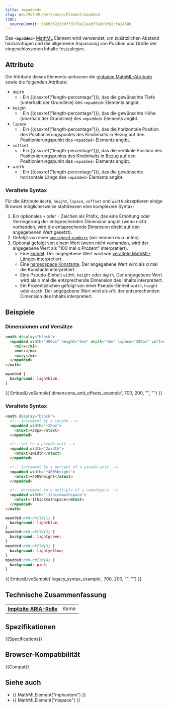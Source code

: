 ```yaml
---
title: <mpadded>
slug: Web/MathML/Reference/Element/mpadded
l10n:
  sourceCommit: 06bb5f22d50ff3579a12aebf7e8c9f02cfa2468b
---
```


Das **`<mpadded>`** [MathML](/de/docs/Web/MathML) Element wird verwendet, um zusätzlichen Abstand hinzuzufügen und die allgemeine Anpassung von Position und Größe der eingeschlossenen Inhalte festzulegen.

## Attribute

Die Attribute dieses Elements umfassen die [globalen MathML-Attribute](/de/docs/Web/MathML/Reference/Global_attributes) sowie die folgenden Attribute:

- `depth`
  - : Ein {{cssxref("length-percentage")}}, das die gewünschte Tiefe (unterhalb der Grundlinie) des `<mpadded>` Elements angibt.
- `height`
  - : Ein {{cssxref("length-percentage")}}, das die gewünschte Höhe (oberhalb der Grundlinie) des `<mpadded>` Elements angibt.
- `lspace`
  - : Ein {{cssxref("length-percentage")}}, das die horizontale Position des Positionierungspunkts des Kindinhalts in Bezug auf den Positionierungspunkt des `<mpadded>` Elements angibt.
- `voffset`
  - : Ein {{cssxref("length-percentage")}}, das die vertikale Position des Positionierungspunkts des Kindinhalts in Bezug auf den Positionierungspunkt des `<mpadded>` Elements angibt.
- `width`
  - : Ein {{cssxref("length-percentage")}}, das die gewünschte horizontale Länge des `<mpadded>` Elements angibt.

### Veraltete Syntax

Für die Attribute `depth`, `height`, `lspace`, `voffset` und `width` akzeptieren einige Browser möglicherweise stattdessen eine komplexere Syntax:

1. Ein optionales `+` oder `-` Zeichen als Präfix, das eine Erhöhung oder Verringerung der entsprechenden Dimension angibt (wenn nicht vorhanden, wird die entsprechende Dimension direkt auf den angegebenen Wert gesetzt).
2. Gefolgt von einer [`<unsigned-number>`](/de/docs/Web/MathML/Reference/Values#mathml-specific_types) (wir nennen es α unten).
3. Optional gefolgt von einem Wert (wenn nicht vorhanden, wird der angegebene Wert als "100 mal α Prozent" interpretiert).
   - Eine [Einheit](/de/docs/Web/MathML/Reference/Values#units). Der angegebene Wert wird wie [veraltete MathML-Längen](/de/docs/Web/MathML/Reference/Values#legacy_mathml_lengths) interpretiert.
   - Eine [namedspace Konstante](/de/docs/Web/MathML/Reference/Values#constants). Der angegebene Wert wird als α mal die Konstante interpretiert.
   - Eine Pseudo-Einheit `width`, `height` oder `depth`. Der angegebene Wert wird als α mal die entsprechende Dimension des Inhalts interpretiert.
   - Ein Prozentzeichen gefolgt von einer Pseudo-Einheit `width`, `height` oder `depth`. Der angegebene Wert wird als α% der entsprechenden Dimension des Inhalts interpretiert.

## Beispiele

### Dimensionen und Versätze

```html
<math display="block">
  <mpadded width="400px" height="5em" depth="4em" lspace="300px" voffset="-2em">
    <mi>x</mi>
    <mo>+</mo>
    <mi>y</mi>
  </mpadded>
</math>
```

```css
mpadded {
  background: lightblue;
}
```

{{ EmbedLiveSample('dimensions_and_offsets_example', 700, 200, "", "") }}

### Veraltete Syntax

```html
<math display="block">
  <!-- increment by a length -->
  <mpadded width="+20px">
    <mtext>+20px</mtext>
  </mpadded>

  <!-- set to a pseudo-unit -->
  <mpadded width="2width">
    <mtext>2width</mtext>
  </mpadded>

  <!-- increment by a percent of a pseudo-unit -->
  <mpadded width="+400%height">
    <mtext>+400%height</mtext>
  </mpadded>

  <!-- decrement to a multiple of a namedspace -->
  <mpadded width="-1thickmathspace">
    <mtext>-1thickmathspace</mtext>
  </mpadded>
</math>
```

```css
mpadded:nth-child(1) {
  background: lightblue;
}
mpadded:nth-child(2) {
  background: lightgreen;
}
mpadded:nth-child(3) {
  background: lightyellow;
}
mpadded:nth-child(4) {
  background: pink;
}
```

{{ EmbedLiveSample('legacy_syntax_example', 700, 200, "", "") }}

## Technische Zusammenfassung

<table class="properties">
  <tr>
    <th scope="row">
      <a href="/de/docs/Web/Accessibility/ARIA/Reference/Roles">Implizite ARIA-Rolle</a>
    </th>
    <td>
      Keine
    </td>
  </tr>
</table>

## Spezifikationen

{{Specifications}}

## Browser-Kompatibilität

{{Compat}}

## Siehe auch

- {{ MathMLElement("mphantom") }}
- {{ MathMLElement("mspace") }}
